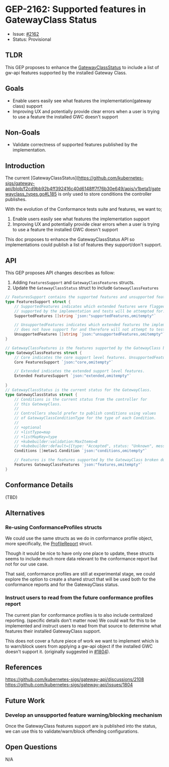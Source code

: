 # GEP-2162: Supported features in GatewayClass Status

[comment]: <> (change the issue reference)
* Issue: [#2162](https://github.com/kubernetes-sigs/gateway-api/issues/2162)
* Status: Provisional

## TLDR

This GEP proposes to enhance the [GatewayClassStatus](https://github.com/kubernetes-sigs/gateway-api/blob/f2cd9bb92b4ff392416c40d6148ff7f76b30e649/apis/v1beta1/gatewayclass_types.go#L185) to include a list of gw-api features supported by the installed Gateway Class. 

## Goals

* Enable users easily see what features the implementation(gateway class) support
* Improving UX and potentially provide clear errors when a user is trying to use a feature the installed GWC doesn't support

## Non-Goals

* Validate correctness of supported features published by the implementation.

## Introduction

The current  [GatewayClassStatus](https://github.com/kubernetes-sigs/gateway-api/blob/f2cd9bb92b4ff392416c40d6148ff7f76b30e649/apis/v1beta1/gatewayclass_types.go#L185 is only used to store conditions the controller publishes.

With the evolution of the Conformance tests suite and features, we want to;

1. Enable users easily see what features the implementation support
1. Improving UX and potentially provide clear errors when a user is trying to use a feature the installed GWC doesn't support

This doc proposes to enhance the GatewayClassStatus API so implementations could publish a list of features they support/don't support.

## API

This GEP proposes API changes describes as follow:
1. Adding `FeaturesSupport` and  `GatewayClassFeatures` structs. 
2. Update the `GatewayClassStatus` struct to include `GatewayClassFeatures`

```go
// FeaturesSupport contains the supported features and unsupported features by the installed GatewayClass.
type FeaturesSupport struct {
	// SupportedFeatures indicates which extended features were flagged as
	// supported by the implementation and tests will be attempted for.
	SupportedFeatures []string `json:"supportedFeatures,omitempty"`

	// UnsupportedFeatures indicates which extended features the implementation
	// does not have support for and therefore will not attempt to test.
	UnsupportedFeatures []string `json:"unsupportedFeatures,omitempty"`
}

// GatewayClassFeatures is the features supported by the GatewayClass broken down by support level.
type GatewayClassFeatures struct {
	// Core indicates the core support level features. UnsupportedFeatures should be null for the implementation to be considered all conformant. 
    Core FeaturesSupport `json:"core,omitempty"`

	// Extended indicates the extended support level features.
    Extended FeaturesSupport `json:"extended,omitempty"`
    
}
// GatewayClassStatus is the current status for the GatewayClass.
type GatewayClassStatus struct {
	// Conditions is the current status from the controller for
	// this GatewayClass.
	//
	// Controllers should prefer to publish conditions using values
	// of GatewayClassConditionType for the type of each Condition.
	//
	// +optional
	// +listType=map
	// +listMapKey=type
	// +kubebuilder:validation:MaxItems=8
	// +kubebuilder:default={{type: "Accepted", status: "Unknown", message: "Waiting for controller", reason: "Pending", lastTransitionTime: "1970-01-01T00:00:00Z"}}
	Conditions []metav1.Condition `json:"conditions,omitempty"`

    // Features is the features supported by the GatewayClass broken down by support level.
    Features GatewayClassFeatures `json:"features,omitempty"`
}
```

## Conformance Details

(TBD)

## Alternatives

### Re-using ConformanceProfiles structs

We could use the same structs as we do in conformance profile object, more specifically, the [ProfileReport](https://github.com/kubernetes-sigs/gateway-api/blob/main/conformance/apis/v1alpha1/profilereport.go#LL24C6-L24C19) struct.

Though it would be nice to have only one place to update, these structs seems to include much more data relevant to the conformance report but not for our use case. 

That said, conformance profiles are still at experimental stage, we could explore the option to create a shared struct that will be used both for the conformance reports and for the GatewayClass status.

### Instruct users to read from the future conformance profiles report

The current plan for conformance profiles is to also include centralized reporting. (specific details don't matter now)
We could wait for this to be implemented and instruct users to read from that source to determine what features their installed GatewayClass support.

This does not cover a future piece of work we want to implement which is to warn/block users from applying a gw-api object if the installed GWC doesn't support it. (originally suggested in [#1804](https://github.com/kubernetes-sigs/gateway-api/issues/1804)). 


## References

https://github.com/kubernetes-sigs/gateway-api/discussions/2108
https://github.com/kubernetes-sigs/gateway-api/issues/1804

## Future Work

### Develop an unsupported feature warning/blocking mechanism
Once the GatewayClass features support are is published into the status, we can use this to validate/warn/block offending configurations.

## Open Questions
N/A
